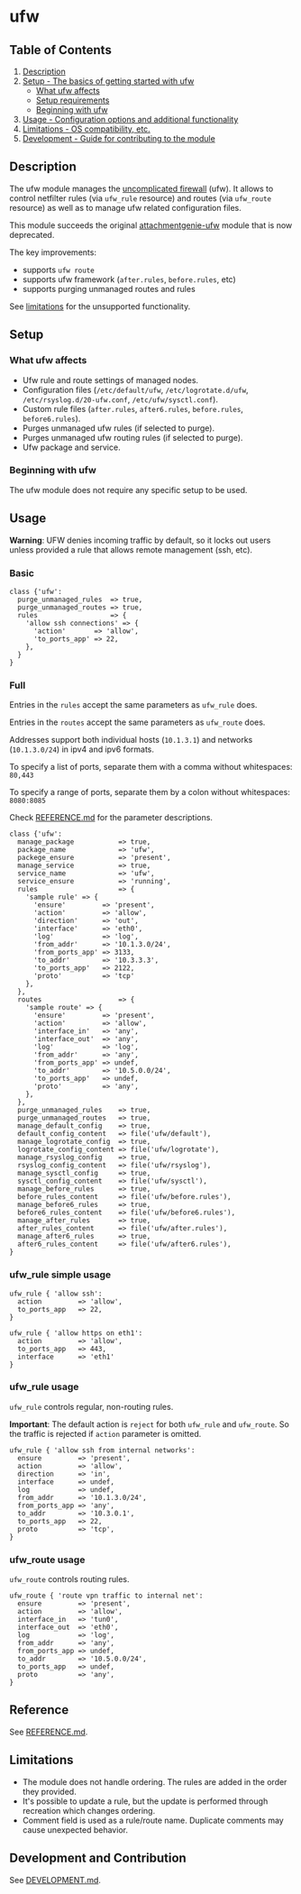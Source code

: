 # ufw

## Table of Contents

1. [Description](#description)
1. [Setup - The basics of getting started with ufw](#setup)
    * [What ufw affects](#what-ufw-affects)
    * [Setup requirements](#setup-requirements)
    * [Beginning with ufw](#beginning-with-ufw)
1. [Usage - Configuration options and additional functionality](#usage)
1. [Limitations - OS compatibility, etc.](#limitations)
1. [Development - Guide for contributing to the module](#development)

## Description

The ufw module manages the [uncomplicated firewall][] (ufw). It allows to control
netfilter rules (via `ufw_rule` resource) and routes (via `ufw_route` resource) as
well as to manage ufw related configuration files.

This module succeeds the original [attachmentgenie-ufw][] module that is now deprecated.

The key improvements:

* supports `ufw route`
* supports ufw framework (`after.rules`, `before.rules`, etc)
* supports purging unmanaged routes and rules


See [limitations](#limitations) for the unsupported functionality.

## Setup

### What ufw affects

* Ufw rule and route settings of managed nodes.
* Configuration files (`/etc/default/ufw`, `/etc/logrotate.d/ufw`, `/etc/rsyslog.d/20-ufw.conf`, `/etc/ufw/sysctl.conf`).
* Custom rule files (`after.rules`, `after6.rules`, `before.rules`, `before6.rules`).
* Purges unmanaged ufw rules (if selected to purge).
* Purges unmanaged ufw routing rules (if selected to purge).
* Ufw package and service.

### Beginning with ufw

The ufw module does not require any specific setup to be used.

## Usage

**Warning**: UFW denies incoming traffic by default, so it locks out users unless
provided a rule that allows remote management (ssh, etc).

### Basic

```puppet
class {'ufw':
  purge_unmanaged_rules  => true,
  purge_unmanaged_routes => true,
  rules                  => {
    'allow ssh connections' => {
      'action'       => 'allow',
      'to_ports_app' => 22,
    },
  }
}
```

### Full

Entries in the `rules` accept the same parameters as `ufw_rule` does.

Entries in the `routes` accept the same parameters as `ufw_route` does.

Addresses support both individual hosts (`10.1.3.1`) and networks (`10.1.3.0/24`)
in ipv4 and ipv6 formats.

To specify a list of ports, separate them with a comma without whitespaces: `80,443`

To specify a range of ports, separate them by a colon without whitespaces: `8080:8085`

Check [REFERENCE.md][] for the parameter descriptions.

```puppet
class {'ufw':
  manage_package           => true,
  package_name             => 'ufw',
  packege_ensure           => 'present',
  manage_service           => true,
  service_name             => 'ufw',
  service_ensure           => 'running',
  rules                    => {
    'sample rule' => {
      'ensure'         => 'present',
      'action'         => 'allow',
      'direction'      => 'out',
      'interface'      => 'eth0',
      'log'            => 'log',
      'from_addr'      => '10.1.3.0/24',
      'from_ports_app' => 3133,
      'to_addr'        => '10.3.3.3',
      'to_ports_app'   => 2122,
      'proto'          => 'tcp'
    },
  },
  routes                   => {
    'sample route' => {
      'ensure'         => 'present',
      'action'         => 'allow',
      'interface_in'   => 'any',
      'interface_out'  => 'any',
      'log'            => 'log',
      'from_addr'      => 'any',
      'from_ports_app' => undef,
      'to_addr'        => '10.5.0.0/24',
      'to_ports_app'   => undef,
      'proto'          => 'any',
    },
  },
  purge_unmanaged_rules    => true,
  purge_unmanaged_routes   => true,
  manage_default_config    => true,
  default_config_content   => file('ufw/default'),
  manage_logrotate_config  => true,
  logrotate_config_content => file('ufw/logrotate'),
  manage_rsyslog_config    => true,
  rsyslog_config_content   => file('ufw/rsyslog'),
  manage_sysctl_config     => true,
  sysctl_config_content    => file('ufw/sysctl'),
  manage_before_rules      => true,
  before_rules_content     => file('ufw/before.rules'),
  manage_before6_rules     => true,
  before6_rules_content    => file('ufw/before6.rules'),
  manage_after_rules       => true,
  after_rules_content      => file('ufw/after.rules'),
  manage_after6_rules      => true,
  after6_rules_content     => file('ufw/after6.rules'),
}
```

### ufw_rule simple usage

```puppet
ufw_rule { 'allow ssh':
  action         => 'allow',
  to_ports_app   => 22,
}

ufw_rule { 'allow https on eth1':
  action         => 'allow',
  to_ports_app   => 443,
  interface      => 'eth1'
}
```

### ufw_rule usage

`ufw_rule` controls regular, non-routing rules.

**Important**: The default action is `reject` for both `ufw_rule` and `ufw_route`.
So the traffic is rejected if `action` parameter is omitted.


```puppet
ufw_rule { 'allow ssh from internal networks':
  ensure         => 'present',
  action         => 'allow',
  direction      => 'in',
  interface      => undef,
  log            => undef,
  from_addr      => '10.1.3.0/24',
  from_ports_app => 'any',
  to_addr        => '10.3.0.1',
  to_ports_app   => 22,
  proto          => 'tcp',
}
```

### ufw_route usage

`ufw_route` controls routing rules.

```puppet
ufw_route { 'route vpn traffic to internal net':
  ensure         => 'present',
  action         => 'allow',
  interface_in   => 'tun0',
  interface_out  => 'eth0',
  log            => 'log',
  from_addr      => 'any',
  from_ports_app => undef,
  to_addr        => '10.5.0.0/24',
  to_ports_app   => undef,
  proto          => 'any',
}
```

## Reference

See [REFERENCE.md][].

## Limitations

* The module does not handle ordering. The rules are added in the order they provided.
* It's possible to update a rule, but the update is performed through recreation which changes ordering.
* Comment field is used as a rule/route name. Duplicate comments may cause unexpected behavior.


## Development and Contribution

See [DEVELOPMENT.md][].

[1]: https://puppet.com/docs/pdk/latest/pdk_generating_modules.html
[2]: https://puppet.com/docs/puppet/latest/puppet_strings.html
[3]: https://puppet.com/docs/puppet/latest/puppet_strings_style.html
[uncomplicated firewall]: https://code.launchpad.net/ufw
[DEVELOPMENT.md]: DEVELOPMENT.md
[REFERENCE.md]: REFERENCE.md
[attachmentgenie-ufw]: https://forge.puppet.com/modules/attachmentgenie/ufw
